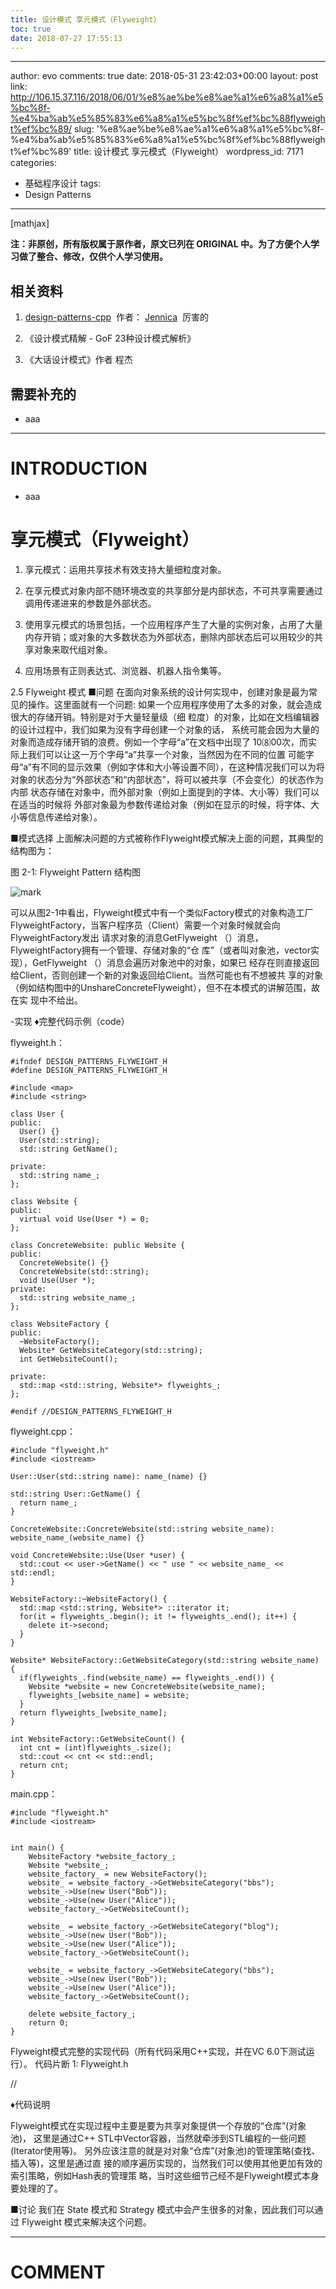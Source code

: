 ```yaml
---
title: 设计模式 享元模式（Flyweight）
toc: true
date: 2018-07-27 17:55:13
---
```

---
author: evo
comments: true
date: 2018-05-31 23:42:03+00:00
layout: post
link: http://106.15.37.116/2018/06/01/%e8%ae%be%e8%ae%a1%e6%a8%a1%e5%bc%8f-%e4%ba%ab%e5%85%83%e6%a8%a1%e5%bc%8f%ef%bc%88flyweight%ef%bc%89/
slug: '%e8%ae%be%e8%ae%a1%e6%a8%a1%e5%bc%8f-%e4%ba%ab%e5%85%83%e6%a8%a1%e5%bc%8f%ef%bc%88flyweight%ef%bc%89'
title: 设计模式 享元模式（Flyweight）
wordpress_id: 7171
categories:
- 基础程序设计
tags:
- Design Patterns
---

<!-- more -->

[mathjax]

**注：非原创，所有版权属于原作者，原文已列在 ORIGINAL 中。为了方便个人学习做了整合、修改，仅供个人学习使用。**


## 相关资料






  1. [design-patterns-cpp](https://github.com/yogykwan/design-patterns-cpp)  作者： [Jennica](http://jennica.space/)  厉害的


  2. 《设计模式精解 - GoF 23种设计模式解析》


  3. 《大话设计模式》作者 程杰




## 需要补充的






  * aaa





* * *





# INTRODUCTION






  * aaa





# 享元模式（Flyweight）






  1. 享元模式：运用共享技术有效支持大量细粒度对象。


  2. 在享元模式对象内部不随环境改变的共享部分是内部状态，不可共享需要通过调用传递进来的参数是外部状态。


  3. 使用享元模式的场景包括，一个应用程序产生了大量的实例对象，占用了大量内存开销；或对象的大多数状态为外部状态，删除内部状态后可以用较少的共享对象来取代组对象。


  4. 应用场景有正则表达式、浏览器、机器人指令集等。








2.5 Flyweight 模式
■问题
在面向对象系统的设计何实现中，创建对象是最为常见的操作。这里面就有一个问题: 如果一个应用程序使用了太多的对象，就会造成很大的存储开销。特别是对于大量轻量级（细 粒度）的对象，比如在文档编辑器的设计过程中，我们如果为没有字母创建一个对象的话， 系统可能会因为大量的对象而造成存储开销的浪费。例如一个字母“a”在文档中出现了 10⑻00次，而实际上我们可以让这一万个字母“a”共享一个对象，当然因为在不同的位置 可能字母“a”有不同的显示效果（例如字体和大小等设置不同），在这种情况我们可以为将 对象的状态分为“外部状态”和“内部状态”，将可以被共享（不会变化）的状态作为内部 状态存储在对象中，而外部对象（例如上面提到的字体、大小等）我们可以在适当的时候将 外部对象最为参数传递给对象（例如在显示的时候，将字体、大小等信息传递给对象）。

■模式选择
上面解决问题的方式被称作Flyweight模式解决上面的问题，其典型的结构图为：

图 2-1: Flyweight Pattern 结构图


![mark](http://pacdb2bfr.bkt.clouddn.com/blog/image/180727/mDkbE3mL3C.png?imageslim)

可以从图2-1中看出，Flyweight模式中有一个类似Factory模式的对象构造工厂 FlyweightFactory，当客户程序员（Client）需要一个对象时候就会向FlyweightFactory发出 请求对象的消息GetFlyweight （）消息，FlyweightFactory拥有一个管理、存储对象的“仓 库”（或者叫对象池，vector实现），GetFlyweight （）消息会遍历对象池中的对象，如果已 经存在则直接返回给Client，否则创建一个新的对象返回给Client。当然可能也有不想被共 享的对象（例如结构图中的UnshareConcreteFlyweight），但不在本模式的讲解范围，故在实 现中不给出。

-实现
♦完整代码示例（code）

flyweight.h：


    #ifndef DESIGN_PATTERNS_FLYWEIGHT_H
    #define DESIGN_PATTERNS_FLYWEIGHT_H

    #include <map>
    #include <string>

    class User {
    public:
      User() {}
      User(std::string);
      std::string GetName();

    private:
      std::string name_;
    };

    class Website {
    public:
      virtual void Use(User *) = 0;
    };

    class ConcreteWebsite: public Website {
    public:
      ConcreteWebsite() {}
      ConcreteWebsite(std::string);
      void Use(User *);
    private:
      std::string website_name_;
    };

    class WebsiteFactory {
    public:
      ~WebsiteFactory();
      Website* GetWebsiteCategory(std::string);
      int GetWebsiteCount();

    private:
      std::map <std::string, Website*> flyweights_;
    };

    #endif //DESIGN_PATTERNS_FLYWEIGHT_H



flyweight.cpp：


    #include "flyweight.h"
    #include <iostream>

    User::User(std::string name): name_(name) {}

    std::string User::GetName() {
      return name_;
    }

    ConcreteWebsite::ConcreteWebsite(std::string website_name): website_name_(website_name) {}

    void ConcreteWebsite::Use(User *user) {
      std::cout << user->GetName() << " use " << website_name_ << std::endl;
    }

    WebsiteFactory::~WebsiteFactory() {
      std::map <std::string, Website*> ::iterator it;
      for(it = flyweights_.begin(); it != flyweights_.end(); it++) {
        delete it->second;
      }
    }

    Website* WebsiteFactory::GetWebsiteCategory(std::string website_name) {
      if(flyweights_.find(website_name) == flyweights_.end()) {
        Website *website = new ConcreteWebsite(website_name);
        flyweights_[website_name] = website;
      }
      return flyweights_[website_name];
    }

    int WebsiteFactory::GetWebsiteCount() {
      int cnt = (int)flyweights_.size();
      std::cout << cnt << std::endl;
      return cnt;
    }




main.cpp：


    #include "flyweight.h"
    #include <iostream>


    int main() {
        WebsiteFactory *website_factory_;
        Website *website_;
        website_factory_ = new WebsiteFactory();
        website_ = website_factory_->GetWebsiteCategory("bbs");
        website_->Use(new User("Bob"));
        website_->Use(new User("Alice"));
        website_factory_->GetWebsiteCount();

        website_ = website_factory_->GetWebsiteCategory("blog");
        website_->Use(new User("Bob"));
        website_->Use(new User("Alice"));
        website_factory_->GetWebsiteCount();

        website_ = website_factory_->GetWebsiteCategory("bbs");
        website_->Use(new User("Bob"));
        website_->Use(new User("Alice"));
        website_factory_->GetWebsiteCount();

        delete website_factory_;
        return 0;
    }


Flyweight模式完整的实现代码（所有代码采用C++实现，并在VC 6.0下测试运行）。 代码片断 1: Flyweight.h

//

♦代码说明

Flyweight模式在实现过程中主要是要为共享对象提供一个存放的“仓库”(对象池)， 这里是通过C++ STL中Vector容器，当然就牵涉到STL编程的一些问题(Iterator使用等)。 另外应该注意的就是对对象“仓库”(对象池)的管理策略(查找、插入等)，这里是通过直 接的顺序遍历实现的，当然我们可以使用其他更加有效的索引策略，例如Hash表的管理策 略，当时这些细节己经不是Flyweight模式本身要处理的了。

■讨论
我们在 State 模式和 Strategy 模式中会产生很多的对象，因此我们可以通过 Flyweight 模式来解决这个问题。













* * *





# COMMENT
